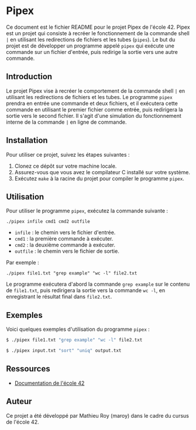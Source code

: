 # Pipex

Ce document est le fichier README pour le projet Pipex de l'école 42. Pipex est un projet qui consiste à recréer le fonctionnement de la commande shell `|` en utilisant les redirections de fichiers et les tubes (`pipes`). Le but du projet est de développer un programme appelé `pipex` qui exécute une commande sur un fichier d'entrée, puis redirige la sortie vers une autre commande.

## Introduction

Le projet Pipex vise à recréer le comportement de la commande shell `|` en utilisant les redirections de fichiers et les tubes. Le programme `pipex` prendra en entrée une commande et deux fichiers, et il exécutera cette commande en utilisant le premier fichier comme entrée, puis redirigera la sortie vers le second fichier. Il s'agit d'une simulation du fonctionnement interne de la commande `|` en ligne de commande.

## Installation

Pour utiliser ce projet, suivez les étapes suivantes :

1. Clonez ce dépôt sur votre machine locale.
2. Assurez-vous que vous avez le compilateur C installé sur votre système.
3. Exécutez `make` à la racine du projet pour compiler le programme `pipex`.

## Utilisation

Pour utiliser le programme `pipex`, exécutez la commande suivante :

```
./pipex infile cmd1 cmd2 outfile
```

- `infile` : le chemin vers le fichier d'entrée.
- `cmd1` : la première commande à exécuter.
- `cmd2` : la deuxième commande à exécuter.
- `outfile` : le chemin vers le fichier de sortie.

Par exemple :

```
./pipex file1.txt "grep example" "wc -l" file2.txt
```

Le programme exécutera d'abord la commande `grep example` sur le contenu de `file1.txt`, puis redirigera la sortie vers la commande `wc -l`, en enregistrant le résultat final dans `file2.txt`.

## Exemples

Voici quelques exemples d'utilisation du programme `pipex` :

```bash
$ ./pipex file1.txt "grep example" "wc -l" file2.txt
```

```bash
$ ./pipex input.txt "sort" "uniq" output.txt
```

## Ressources

- [Documentation de l'école 42]((https://cdn.intra.42.fr/pdf/pdf/93078/fr.subject.pdf))

## Auteur

Ce projet a été développé par Mathieu Roy (maroy) dans le cadre du cursus de l'école 42.
